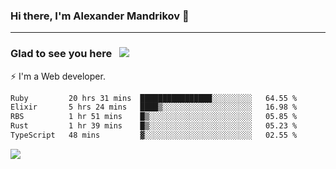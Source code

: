 ### Hi there, I'm Alexander Mandrikov 👋

- - -

### Glad to see you here &nbsp; ![](https://komarev.com/ghpvc/?username=nunsez&color=blue&label=visitors)

⚡ I'm a Web developer.

<!--✨ My GitHub <a href="https://nunsez.github.io/" target="_blank">resume link</a>-->

<!--
**nunsez/nunsez** is a ✨ _special_ ✨ repository because its `README.md` (this file) appears on your GitHub profile.

Here are some ideas to get you started:

- 🔭 I’m currently working on ...
- 🌱 I’m currently learning ...
- 👯 I’m looking to collaborate on ...
- 🤔 I’m looking for help with ...
- 💬 Ask me about ...
- 📫 How to reach me: ...
- 😄 Pronouns: ...
- ⚡ Fun fact: ...
-->


<!--START_SECTION:waka-->

```txt
Ruby         20 hrs 31 mins  ████████████████░░░░░░░░░   64.55 %
Elixir       5 hrs 24 mins   ████▒░░░░░░░░░░░░░░░░░░░░   16.98 %
RBS          1 hr 51 mins    █▒░░░░░░░░░░░░░░░░░░░░░░░   05.85 %
Rust         1 hr 39 mins    █▒░░░░░░░░░░░░░░░░░░░░░░░   05.23 %
TypeScript   48 mins         ▓░░░░░░░░░░░░░░░░░░░░░░░░   02.55 %
```

<!--END_SECTION:waka-->


<span>
<!-- <img height="160em" src="https://github-readme-stats-nunsez.vercel.app/api?username=nunsez&show_icons=true&count_private=true&hide_border=true&hide=issues" /> -->
<img src="https://github-readme-stats-nunsez.vercel.app/api/top-langs/?username=nunsez&layout=compact&hide_border=true" />
</span>


<!--
[![willianrod's wakatime stats](https://github-readme-stats.vercel.app/api/wakatime?username=nunsez&hide_border=true)](https://github.com/anuraghazra/github-readme-stats)
-->

